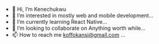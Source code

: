 - 👋 Hi, I’m Kenechukwu 
- 👀 I’m interested in mostly web and mobile development...
- 🌱 I’m currently learning React Native...
- 💞️ I’m looking to collaborate on Anything worth while...
- 📫 How to reach me koffokansi@gmail.com ...

<!---
triggac4/triggac4 is a ✨ special ✨ repository because its `README.md` (this file) appears on your GitHub profile.
You can click the Preview link to take a look at your changes.
--->

